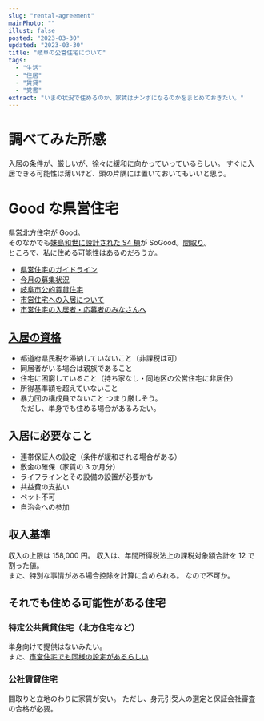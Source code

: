 ```yaml
---
slug: "rental-agreement"
mainPhoto: ""
illust: false
posted: "2023-03-30"
updated: "2023-03-30"
title: "岐阜の公営住宅について"
tags:
  - "生活"
  - "住居"
  - "賃貸"
  - "覚書"
extract: "いまの状況で住めるのか、家賃はナンボになるのかをまとめておきたい。"
---
```


# 調べてみた所感

入居の条件が、厳しいが、徐々に緩和に向かっていっているらしい。
すぐに入居できる可能性は薄いけど、頭の片隅には置いておいてもいいと思う。

# Good な県営住宅

県営北方住宅が Good。  
そのなかでも[妹島和世に設計された S4 棟](https://juko.gifu-djr.or.jp/kenei/7.kitagataS4.htm)が SoGood。[間取り](https://www.pref.gifu.lg.jp/page/3579.html)。  
ところで、私に住める可能性はあるのだろうか。

- [県営住宅のガイドライン](https://www.pref.gifu.lg.jp/uploaded/attachment/308138.pdf)
- [今月の募集状況](https://www.pref.gifu.lg.jp/page/3287.html)
- [岐阜市公的賃貸住宅](https://www.city.gifu.lg.jp/kurashi/sumai/1002425/index.html)
- [市営住宅への入居について](https://www.city.gifu.lg.jp/kurashi/sumai/1002425/1002426/1002427.html)
- [市営住宅の入居者・応募者のみなさんへ](https://www.city.gifu.lg.jp/kurashi/sumai/1002425/1002444.html)

## [入居の資格](https://juko.gifu-djr.or.jp/kenei/index.htm)

- 都道府県民税を滞納していないこと（非課税は可）
- 同居者がいる場合は親族であること
- 住宅に困窮していること（持ち家なし・同地区の公営住宅に非居住）
- 所得基準額を超えていないこと
- 暴力団の構成員でないこと
  つまり厳しそう。  
  ただし、単身でも住める場合があるみたい。

## 入居に必要なこと

- 連帯保証人の設定（条件が緩和される場合がある）
- 敷金の確保（家賃の 3 か月分）
- ライフラインとその設備の設置が必要かも
- 共益費の支払い
- ペット不可
- 自治会への参加

## 収入基準

収入の上限は 158,000 円。
収入は、年間所得税法上の課税対象額合計を 12 で割った値。  
また、特別な事情がある場合控除を計算に含められる。
なので不可か。

## それでも住める可能性がある住宅

### 特定公共賃貸住宅（北方住宅など）

単身向けで提供はないみたい。  
また、[市営住宅でも同様の設定があるらしい](https://www.city.gifu.lg.jp/kurashi/sumai/1002425/1002437/1002440.html)

### [公社賃貸住宅](https://juko.gifu-djr.or.jp/chintai/index.htm)

間取りと立地のわりに家賃が安い。
ただし、身元引受人の選定と保証会社審査の合格が必要。
